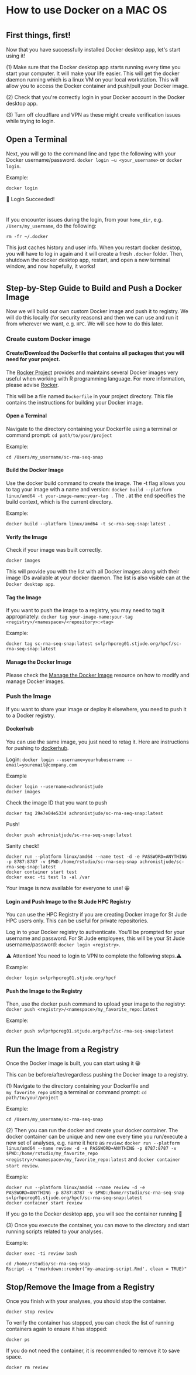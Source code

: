 # ##############################################################################
# How to use Docker on a MAC OS ################################################
# ##############################################################################

## First things, first!
Now that you have successfully installed Docker desktop app, let's start using it!

(1) Make sure that the Docker desktop app starts running every time you start your computer. It will make your life easier. This will get the docker daemon running which is a linux VM on your local workstation. This will allow you to access the Docker container and push/pull your Docker image.

(2) Check that you're correctly login in your Docker account in the Docker desktop app.

(3) Turn off cloudflare and VPN as these might create verification issues while trying to login.


## Open a Terminal

Next, you will go to the command line and type the following with your Docker username/password.
`docker login –u <your_username>` or `docker login`.

Example:
```{}
docker login
```

🎉  Login Succeeded!


# ########################################################################################################################
If you encounter issues during the login, from your `home_dir`, e.g. `/Users/my_username`, do the following:
```{}
rm -fr ~/.docker
```

This just caches history and user info. When you restart docker desktop, you will have to log in again and it will create a fresh `.docker` folder. Then, shutdown the docker desktop app, restart, and open a new terminal window, and now hopefully, it works!
# ########################################################################################################################


## Step-by-Step Guide to Build and Push a Docker Image
Now we will build our own custom Docker image and push it to registry.
We will do this locally (for security reasons) and then we can use and run it from wherever we want, e.g. `HPC`. We will see how to do this later.


### Create custom Docker image

#### Create/Download the Dockerfile that contains all packages that you will need for your project. 
The [Rocker Project](https://www.rocker-project.org/) provides and maintains several Docker images very useful when working with R programming language. For more information, please advise [Rocker](https://arca-dpss.github.io/manual-open-science/rocker-chapter.html).

This will be a file named `Dockerfile` in your project directory. This file contains the instructions for building your Docker image.

#### Open a Terminal
Navigate to the directory containing your Dockerfile using a terminal or command prompt: `cd path/to/your/project`

Example:
```{}
cd /Users/my_username/sc-rna-seq-snap
```

#### Build the Docker Image
Use the docker build command to create the image. The -t flag allows you to tag your image with a name and version: `docker build --platform linux/amd64 -t your-image-name:your-tag .` The . at the end specifies the build context, which is the current directory.

Example:
```{}
docker build --platform linux/amd64 -t sc-rna-seq-snap:latest .
```

#### Verify the Image
Check if your image was built correctly.

```{}
docker images
```

This will provide you with the list with all Docker images along with their image IDs available at your docker daemon. The list is also visible can at the `Docker desktop app`.


#### Tag the Image
If you want to push the image to a registry, you may need to tag it appropriately: `docker tag your-image-name:your-tag <registry>/<namespace>/<repository>:<tag>`

Example:
```{}
docker tag sc-rna-seq-snap:latest svlprhpcreg01.stjude.org/hpcf/sc-rna-seq-snap:latest
```


#### Manage the Docker Image
Please check the [Manage the Docker Image](https://jhudatascience.org/Adv_Reproducibility_in_Cancer_Informatics/modifying-a-docker-image.html) resource on how to modify and manage Docker images.


### Push the Image 
If you want to share your image or deploy it elsewhere, you need to push it to a Docker registry.

#### Dockerhub
You can use the same image, you just need to retag it. Here are instructions for pushing to [dockerhub](https://jsta.github.io/r-docker-tutorial/04-Dockerhub.html).

Login: `docker login --username=yourhubusername --email=youremail@company.com`

Example
```{}
docker login --username=achronistjude
docker images
```

Check the image ID that you want to push

```{}
docker tag 29e7e04e5334 achronistjude/sc-rna-seq-snap:latest
```

Push!
```{}
docker push achronistjude/sc-rna-seq-snap:latest
```

Sanity check!
```{}
docker run --platform linux/amd64 --name test -d -e PASSWORD=ANYTHING -p 8787:8787 -v $PWD:/home/rstudio/sc-rna-seq-snap achronistjude/sc-rna-seq-snap:latest
docker container start test
docker exec -ti test ls -al /var 
```

Your image is now available for everyone to use! 😀



#### Login and Push Image to the St Jude HPC Registry
You can use the HPC Registry if you are creating Docker image for St Jude HPC users only. This can be useful for private repositories.

Log in to your Docker registry to authenticate. You'll be prompted for your username and password. For St Jude employees, this will be your St Jude username/password: `docker login <registry>`.

⚠️ Attention! You need to login to VPN to complete the following steps.⚠️

Example:
```{}
docker login svlprhpcreg01.stjude.org/hpcf
```

#### Push the Image to the Registry
Then, use the docker push command to upload your image to the registry: `docker push <registry>/<namespace>/my_favorite_repo:latest`

Example:
```{}
docker push svlprhpcreg01.stjude.org/hpcf/sc-rna-seq-snap:latest
```


## Run the Image from a Registry
Once the Docker image is built, you can start using it 😀 

This can be before/after/regardless pushing the Docker image to a registry.

(1) Navigate to the directory containing your Dockerfile and `my_favorite_repo` using a terminal or command prompt: `cd path/to/your/project`

Example:
```{}
cd /Users/my_username/sc-rna-seq-snap
```

(2) Then you can run the docker and create your docker container. The docker container can be unique and new one every time you run/execute a new set of analyses, e.g. name it here as `review`: `docker run --platform linux/amd64 --name review -d -e PASSWORD=ANYTHING -p 8787:8787 -v $PWD:/home/rstudio/my_favorite_repo <registry>/<namespace>/my_favorite_repo:latest` and `docker container start review`.

Example:
```{}
docker run --platform linux/amd64 --name review -d -e PASSWORD=ANYTHING -p 8787:8787 -v $PWD:/home/rstudio/sc-rna-seq-snap svlprhpcreg01.stjude.org/hpcf/sc-rna-seq-snap:latest
docker container start review
```

If you go to the Docker desktop app, you will see the container running 🙌


(3) Once you execute the container, you can move to the directory and start running scripts related to your analyses.

Example:
```{}
docker exec -ti review bash

cd /home/rstudio/sc-rna-seq-snap
Rscript -e "rmarkdown::render(‘my-amazing-script.Rmd', clean = TRUE)"
```



## Stop/Remove the Image from a Registry
Once you finish with your analyses, you should stop the container.
```{}
docker stop review
```

To verify the container has stopped, you can check the list of running containers again to ensure it has stopped:
```{}
docker ps
```

If you do not need the container, it is recommended to remove it to save space. 
```{}
docker rm review
```


